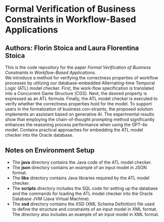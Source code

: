 # Formal Verification of Business Constraints in Workflow-Based Applications
## Authors: Florin Stoica and Laura Florentina Stoica 
This is the code repository for the paper _Formal Verification of Business Constraints in Workflow-Based Applications_.  
We introduce a method for verifying the correctness properties of workflow processes by utilizing our database-embedded Alternating-time Temporal Logic (ATL) model checker. First, the work-flow specification is translated into a Concurrent Game Structure (CGS). Next, the desired property is expressed as an ATL formula. Finally, the ATL model checker is executed to verify whether the correctness properties hold for the model. To support users in the formalization of business con-straints, the proposed solution implements an assistant based on generative AI. The experimental results show that employing the chain-of-thought prompting method significantly enhances the reasoning process performance when using the GPT-4o model.
Contains practical approaches for embedding the ATL model checker into the Oracle database. 
## Notes on Environment Setup
- The **java** directory contains the Java code of the ATL model checker.
- The **json** directory contains an example of an input model in JSON format.
- The **libs** directory contains Java libraries required by the ATL model checker.
- The **scripts** directory includes the SQL code for setting up the database and the commands for loading the ATL model checker into the Oracle Database JVM (Java Virtual Machine).
- The **xsd** directory contains the XSD (XML Schema Definition) file used to define the structure and constraints of an input model in XML format. The directory also includes an example of an input model in XML format.
